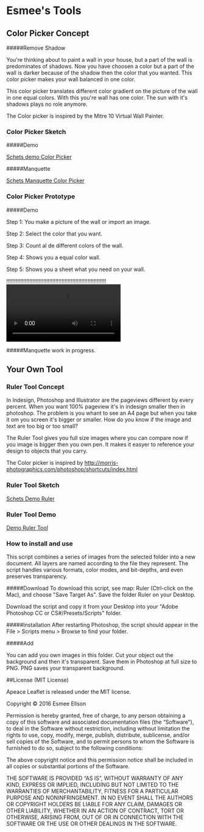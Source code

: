 # Esmee's Tools

## Color Picker Concept 

#####Remove Shadow

You're thinking about to paint a wall in your house, but a part of the wall is predominates of shadows. 
Now you have choosen a color but a part of the wall is darker because of the shadow then the color that you wanted. This color picker makes your wall balanced in one color. 

This color picker translates different color gradient on the picture of the wall in one equal colors.  With this you're wall has one color. The sun with it's shadows plays no role anymore. 

The Color picker is inspired by the Mitre 10 Virtual Wall Painter.

### Color Picker Sketch
#####Demo

[Schets demo Color Picker](ColorPicker/Schets1.pdf)

#####Manquette

[Schets Manquette Color Picker](ColorPicker/manquette/Schets2.pdf)


### Color Picker Prototype

#####Demo

Step 1: You make a picture of the wall or import an image. 

Step 2: Select the color that you want.

Step 3: Count al de different colors of the wall.

Step 4: Shows you a equal color wall.

Step 5: Shows you a sheet what you need on your wall.

!!!!!!!!!!!!!!!!!!!!!!!!!!!!!!!!!!!!!!!!!!!!!!!!!!!!!!!!!!!!!!!!!![Demo Ruler Tool](RulerDemo.mov)

#####Manquette
work in progress.

## Your Own Tool

### Ruler Tool Concept
In Indesign, Photoshop and Illustrator are the pageviews different by every percent. When you want 100% pageview it's in indesign smaller then in photoshop. The problem is you whant to see an A4 page but when you take it om you screen it's bigger or smaller. How do you know if the image and text are too big or too small?

The Ruler Tool gives you full size images where you can compare now if you image is bigger then you own pen. It makes it easyer to reference your design to objects that you carry.

The Color picker is inspired by http://morris-photographics.com/photoshop/shortcuts/index.html

### Ruler Tool Sketch

[Schets Demo Ruler](Ruler/schets/SchetsRuler.pdf)


### Ruler Tool Demo

[Demo Ruler Tool](Demo1.mov)

### How to install and use
This script combines a series of images from the selected folder into a new document. All layers are named according to the file they represent. The script handles various formats, color modes, and bit-depths, and even preserves transparency.

#####Download
To download this script, see map: Ruler (Ctrl-click on the Mac), and choose "Save Target As". Save the folder Ruler on your Desktop.

Download the script and copy it from your Desktop into your "Adobe Photoshop CC or CS#/Presets/Scripts" folder.

#####Installation
After restarting Photoshop, the script should appear in the File > Scripts menu > Browse to find your folder.

#####Add

You can add you own images in this folder. Cut your object out the background and then it's transparent. Save them in Photoshop at full size to PNG. PNG saves your transparent background.


##License (MIT License)

Apeace Leaflet is released under the MIT license.

Copyright © 2016 Esmee Ellson

Permission is hereby granted, free of charge, to any person obtaining a copy of this software and associated documentation files (the “Software”), to deal in the Software without restriction, including without limitation the rights to use, copy, modify, merge, publish, distribute, sublicense, and/or sell copies of the Software, and to permit persons to whom the Software is furnished to do so, subject to the following conditions:

The above copyright notice and this permission notice shall be included in all copies or substantial portions of the Software.

THE SOFTWARE IS PROVIDED “AS IS”, WITHOUT WARRANTY OF ANY KIND, EXPRESS OR IMPLIED, INCLUDING BUT NOT LIMITED TO THE WARRANTIES OF MERCHANTABILITY, FITNESS FOR A PARTICULAR PURPOSE AND NONINFRINGEMENT. IN NO EVENT SHALL THE AUTHORS OR COPYRIGHT HOLDERS BE LIABLE FOR ANY CLAIM, DAMAGES OR OTHER LIABILITY, WHETHER IN AN ACTION OF CONTRACT, TORT OR OTHERWISE, ARISING FROM, OUT OF OR IN CONNECTION WITH THE SOFTWARE OR THE USE OR OTHER DEALINGS IN THE SOFTWARE.

